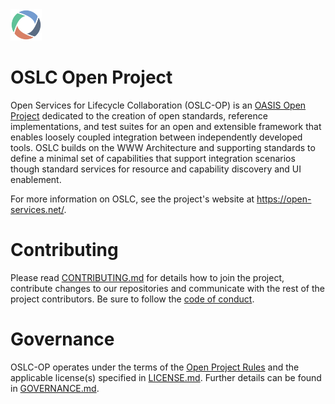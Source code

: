 <img src="graphics/oslc-logo.png" width="50">

# OSLC Open Project

Open Services for Lifecycle Collaboration (OSLC-OP) is an [OASIS Open Project](https://oasis-open-projects.org/) dedicated to the creation of open standards, reference implementations, and test suites for an open and extensible framework that enables loosely coupled integration between independently developed tools. OSLC builds on the WWW Architecture and supporting standards to define a minimal set of capabilities that support integration scenarios though standard services for resource and capability discovery and UI enablement.

For more information on OSLC, see the project's website at https://open-services.net/.

# Contributing

Please read [CONTRIBUTING.md](CONTRIBUTING.md) for details how to join the project, contribute changes to our repositories and communicate with the rest of the project contributors. Be sure to follow the [code of conduct](CODE_OF_CONDUCT.md).

# Governance

OSLC-OP operates under the terms of the [Open Project Rules](https://www.oasis-open.org/policies-guidelines/open-projects-process) and the applicable license(s) specified in [LICENSE.md](LICENSE.md). Further details can be found in [GOVERNANCE.md](GOVERNANCE.md).
